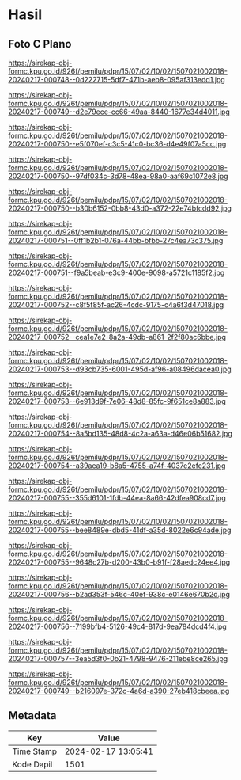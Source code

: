 # Hasil

## Foto C Plano

https://sirekap-obj-formc.kpu.go.id/926f/pemilu/pdpr/15/07/02/10/02/1507021002018-20240217-000748--0d222715-5df7-471b-aeb8-095af313edd1.jpg

https://sirekap-obj-formc.kpu.go.id/926f/pemilu/pdpr/15/07/02/10/02/1507021002018-20240217-000749--d2e79ece-cc66-49aa-8440-1677e34d4011.jpg

https://sirekap-obj-formc.kpu.go.id/926f/pemilu/pdpr/15/07/02/10/02/1507021002018-20240217-000750--e5f070ef-c3c5-41c0-bc36-d4e49f07a5cc.jpg

https://sirekap-obj-formc.kpu.go.id/926f/pemilu/pdpr/15/07/02/10/02/1507021002018-20240217-000750--97df034c-3d78-48ea-98a0-aaf69c1072e8.jpg

https://sirekap-obj-formc.kpu.go.id/926f/pemilu/pdpr/15/07/02/10/02/1507021002018-20240217-000750--b30b6152-0bb8-43d0-a372-22e74bfcdd92.jpg

https://sirekap-obj-formc.kpu.go.id/926f/pemilu/pdpr/15/07/02/10/02/1507021002018-20240217-000751--0ff1b2b1-076a-44bb-bfbb-27c4ea73c375.jpg

https://sirekap-obj-formc.kpu.go.id/926f/pemilu/pdpr/15/07/02/10/02/1507021002018-20240217-000751--f9a5beab-e3c9-400e-9098-a5721c1185f2.jpg

https://sirekap-obj-formc.kpu.go.id/926f/pemilu/pdpr/15/07/02/10/02/1507021002018-20240217-000752--c8f5f85f-ac26-4cdc-9175-c4a6f3d47018.jpg

https://sirekap-obj-formc.kpu.go.id/926f/pemilu/pdpr/15/07/02/10/02/1507021002018-20240217-000752--cea1e7e2-8a2a-49db-a861-2f2f80ac6bbe.jpg

https://sirekap-obj-formc.kpu.go.id/926f/pemilu/pdpr/15/07/02/10/02/1507021002018-20240217-000753--d93cb735-6001-495d-af96-a08496dacea0.jpg

https://sirekap-obj-formc.kpu.go.id/926f/pemilu/pdpr/15/07/02/10/02/1507021002018-20240217-000753--6e913d9f-7e06-48d8-85fc-9f651ce8a883.jpg

https://sirekap-obj-formc.kpu.go.id/926f/pemilu/pdpr/15/07/02/10/02/1507021002018-20240217-000754--8a5bd135-48d8-4c2a-a63a-d46e06b51682.jpg

https://sirekap-obj-formc.kpu.go.id/926f/pemilu/pdpr/15/07/02/10/02/1507021002018-20240217-000754--a39aea19-b8a5-4755-a74f-4037e2efe231.jpg

https://sirekap-obj-formc.kpu.go.id/926f/pemilu/pdpr/15/07/02/10/02/1507021002018-20240217-000755--355d6101-1fdb-44ea-8a66-42dfea908cd7.jpg

https://sirekap-obj-formc.kpu.go.id/926f/pemilu/pdpr/15/07/02/10/02/1507021002018-20240217-000755--bee8489e-dbd5-41df-a35d-8022e6c94ade.jpg

https://sirekap-obj-formc.kpu.go.id/926f/pemilu/pdpr/15/07/02/10/02/1507021002018-20240217-000755--9648c27b-d200-43b0-b91f-f28aedc24ee4.jpg

https://sirekap-obj-formc.kpu.go.id/926f/pemilu/pdpr/15/07/02/10/02/1507021002018-20240217-000756--b2ad353f-546c-40ef-938c-e0146e670b2d.jpg

https://sirekap-obj-formc.kpu.go.id/926f/pemilu/pdpr/15/07/02/10/02/1507021002018-20240217-000756--7199bfb4-5126-49c4-817d-9ea784dcd4f4.jpg

https://sirekap-obj-formc.kpu.go.id/926f/pemilu/pdpr/15/07/02/10/02/1507021002018-20240217-000757--3ea5d3f0-0b21-4798-9476-211ebe8ce265.jpg

https://sirekap-obj-formc.kpu.go.id/926f/pemilu/pdpr/15/07/02/10/02/1507021002018-20240217-000749--b216097e-372c-4a6d-a390-27eb418cbeea.jpg


## Metadata

| Key        | Value               |
| ---------- | ------------------- |
| Time Stamp | 2024-02-17 13:05:41 |
| Kode Dapil | 1501                |



